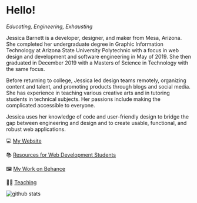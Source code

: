 
# Hello! 

*Educating, Engineering, Exhausting*

Jessica Barnett is a developer, designer, and maker from Mesa, Arizona. She completed her undergraduate degree in Graphic Information Technology at Arizona State University Polytechnic with a focus in web design and development and software engineering in May of 2019. She then graduated in December 2019 with a Masters of Science in Technology with the same focus.

Before returning to college, Jessica led design teams remotely, organizing content and talent, and promoting products through blogs and social media. She has experience in teaching various creative arts and in tutoring students in technical subjects. Her passions include making the complicated accessible to everyone.

Jessica uses her knowledge of code and user-friendly design to bridge the gap between engineering and design and to create usable, functional, and robust web applications.

:computer: [My Website](https://www.thecodingcreative.com/)

:books: [Resources for Web Development Students](https://gitcoding.club/)

:framed_picture: [My Work on Behance](https://www.behance.net/theCodingCreative)

:woman_teacher: [Teaching](https://search.asu.edu/profile/2482113)

![github stats](https://github-readme-stats.vercel.app/api?username=jlbarn11&include_all_commits=true&count_private=true&show_icons=true&line_height=20&title_color=B84925&icon_color=E97424&text_color=F2F2F2&bg_color=0,000000,222222 "my Github Stats")
<!--
**jlbarn11/jlbarn11** is a ✨ _special_ ✨ repository because its `README.md` (this file) appears on your GitHub profile.

Here are some ideas to get you started:

- 🔭 I’m currently working on ...
- 🌱 I’m currently learning ...
- 👯 I’m looking to collaborate on ...
- 🤔 I’m looking for help with ...
- 💬 Ask me about ...
- 📫 How to reach me: ...
- 😄 Pronouns: ...
- ⚡ Fun fact: ...
-->
